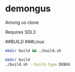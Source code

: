# demongus
Among us clone

Requires SDL3

##BUILD
###Linux
```bash
mkdir build && ./build.sh
```
```bash
mkdir build
./build.sh --build-type DEBUG
```
